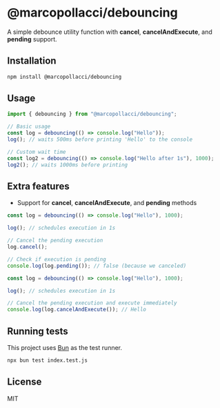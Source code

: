 # @marcopollacci/debouncing

A simple debounce utility function with **cancel**, **cancelAndExecute**, and **pending** support.

## Installation

```bash
npm install @marcopollacci/debouncing
```

## Usage

```js
import { debouncing } from "@marcopollacci/debouncing";

// Basic usage
const log = debouncing(() => console.log("Hello"));
log(); // waits 500ms before printing 'Hello' to the console

// Custom wait time
const log2 = debouncing(() => console.log("Hello after 1s"), 1000);
log2(); // waits 1000ms before printing
```

## Extra features

- Support for **cancel**, **cancelAndExecute**, and **pending** methods

```js
const log = debouncing(() => console.log("Hello"), 1000);

log(); // schedules execution in 1s

// Cancel the pending execution
log.cancel();

// Check if execution is pending
console.log(log.pending()); // false (because we canceled)
```

```js
const log = debouncing(() => console.log("Hello"), 1000);

log(); // schedules execution in 1s

// Cancel the pending execution and execute immediately
console.log(log.cancelAndExecute()); // Hello
```

## Running tests

This project uses [Bun](https://bun.com/docs/cli/test) as the test runner.

```bash
npx bun test index.test.js
```

## License

MIT
